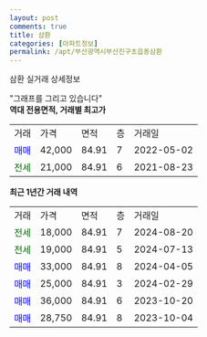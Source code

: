 ```yaml
---
layout: post
comments: true
title: 삼환
categories: [아파트정보]
permalink: /apt/부산광역시부산진구초읍동삼환
---
```


삼환 실거래 상세정보

<script type="text/javascript">
  google.charts.load('current', {'packages':['line', 'corechart']});
  google.charts.setOnLoadCallback(drawChart);

  function drawChart() {
    var data = new google.visualization.DataTable();
    data.addColumn('date', '거래일');
    data.addColumn('number', "매매");
    data.addColumn('number', "전세");
    data.addColumn('number', "전매");

    data.addRows([[new Date(Date.parse("2024-08-20")), null, 18000, null], [new Date(Date.parse("2024-07-13")), null, 19000, null], [new Date(Date.parse("2024-04-05")), 33000, null, null], [new Date(Date.parse("2024-02-29")), 25000, null, null], [new Date(Date.parse("2023-10-20")), 36000, null, null], [new Date(Date.parse("2023-10-04")), 28750, null, null]]);

    var options = {
      hAxis: {
        format: 'yyyy/MM/dd'
      },    
      lineWidth: 0,
      pointsVisible: true,    
      title: '최근 1년간 유형별 실거래가 분포',
      legend: { position: 'bottom' }
    };

    var formatter = new google.visualization.NumberFormat({pattern:'###,###'} );
    formatter.format(data, 1);
    formatter.format(data, 2);
    
    setTimeout(function() {
        var chart = new google.visualization.LineChart(document.getElementById('columnchart_material'));
        chart.draw(data, (options));
        document.getElementById('loading').style.display = 'none';
    }, 200);
  }
</script>


<div id="loading" style="z-index:20; display: block; margin-left: 0px">"그래프를 그리고 있습니다"</div>
<div id="columnchart_material" style="width: 95%; margin-left: 0px; display: block"></div>
<!-- contents start -->
<b>역대 전용면적, 거래별 최고가</b>
<table class="sortable">
    <tr>
      <td>거래</td>
      <td>가격</td>
      <td>면적</td>
      <td>층</td>
      <td>거래일</td>
    </tr>
        <tr>
          <td><a style="color: blue">매매</a></td>
          <td>42,000</td>
          <td>84.91</td>
          <td>7</td>
          <td>2022-05-02</td>
        </tr>        
        <tr>
              <td><a style="color: darkgreen">전세</a></td>
              <td>21,000</td>
              <td>84.91</td>
              <td>6</td>
              <td>2021-08-23</td>
            </tr>        
    
</table>

<b>최근 1년간 거래 내역</b>

<table class="sortable">
    <tr>
      <td>거래</td>
      <td>가격</td>
      <td>면적</td>
      <td>층</td>
      <td>거래일</td>
    </tr>
    <tr>
      <td><a style="color: darkgreen">전세</a></td>
      <td>18,000</td>
      <td>84.91</td>
      <td>7</td>
      <td>2024-08-20</td>
    </tr>          <tr>
      <td><a style="color: darkgreen">전세</a></td>
      <td>19,000</td>
      <td>84.91</td>
      <td>5</td>
      <td>2024-07-13</td>
    </tr>          <tr>
      <td><a style="color: blue">매매</a></td>
      <td>33,000</td>
      <td>84.91</td>
      <td>8</td>
      <td>2024-04-05</td>
    </tr>          <tr>
      <td><a style="color: blue">매매</a></td>
      <td>25,000</td>
      <td>84.91</td>
      <td>3</td>
      <td>2024-02-29</td>
    </tr>          <tr>
      <td><a style="color: blue">매매</a></td>
      <td>36,000</td>
      <td>84.91</td>
      <td>6</td>
      <td>2023-10-20</td>
    </tr>          <tr>
      <td><a style="color: blue">매매</a></td>
      <td>28,750</td>
      <td>84.91</td>
      <td>8</td>
      <td>2023-10-04</td>
    </tr>      </table>
<!-- contents end -->    

